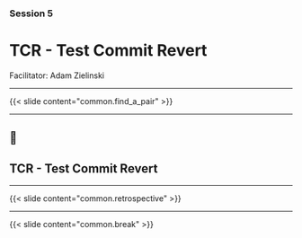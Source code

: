 ### Session 5

# TCR - Test Commit Revert

Facilitator: Adam Zielinski

---

{{< slide content="common.find_a_pair" >}}

---

## 📝
## TCR - Test Commit Revert

---

{{< slide content="common.retrospective" >}}

---

{{< slide content="common.break" >}}
